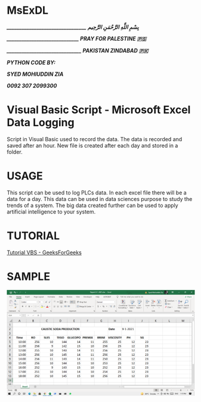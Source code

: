# MsExDL

***________________________________ بِسْمِ اللَّهِ الرَّحْمَنِ الرَّحِيم***

***_____________________________ PRAY FOR PALESTINE 🇵🇸***

***______________________________ PAKISTAN ZINDABAD 🇵🇰***

***PYTHON CODE BY:***

***SYED MOHIUDDIN ZIA***

***0092 307 2099300***

# Visual Basic Script - Microsoft Excel Data Logging

Script in Visual Basic used to record the data. The data is recorded and saved after an hour. New file is created after each day and stored in a folder.

# USAGE
This script can be used to log PLCs data. In each excel file there will be a data for a day. This data can be used in data sciences purpose to study the trends of a system.
The big data created further can be used to apply artificial intelligence to your system.

# TUTORIAL

[Tutorial VBS - GeeksForGeeks](https://www.geeksforgeeks.org/vbscript-introduction/)

# SAMPLE

![Snap](https://github.com/syedmohiuddinzia/MsExDL/blob/main/Snap.png)
